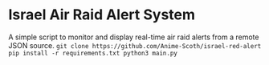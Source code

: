 # Israel Air Raid Alert System
A simple script to monitor and display real-time air raid alerts from a remote JSON source.
`
git clone https://github.com/Anime-Scoth/israel-red-alert
pip install -r requirements.txt
python3 main.py
`
